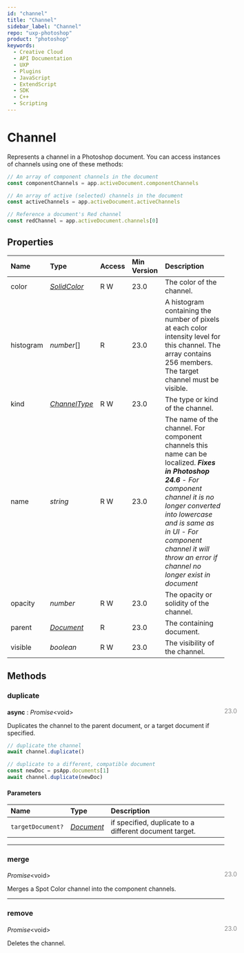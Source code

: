 ```yaml
---
id: "channel"
title: "Channel"
sidebar_label: "Channel"
repo: "uxp-photoshop"
product: "photoshop"
keywords:
  - Creative Cloud
  - API Documentation
  - UXP
  - Plugins
  - JavaScript
  - ExtendScript
  - SDK
  - C++
  - Scripting
---
```


# Channel

Represents a channel in a Photoshop document.
You can access instances of channels using one of these methods:

```javascript
// An array of component channels in the document
const componentChannels = app.activeDocument.componentChannels

// An array of active (selected) channels in the document
const activeChannels = app.activeDocument.activeChannels

// Reference a document's Red channel
const redChannel = app.activeDocument.channels[0]
```

## Properties

| Name | Type | Access | Min Version | Description |
| :------ | :------ | :------ | :------ | :------ |
| color | [*SolidColor*](/ps_reference/classes/solidcolor/) | R W | 23.0 | The color of the channel. |
| histogram | *number*[] | R | 23.0 | A histogram containing the number of pixels at each color intensity level for this channel. The array contains 256 members. The target channel must be visible. |
| kind | [*ChannelType*](/ps_reference/modules/constants/#channeltype) | R W | 23.0 | The type or kind of the channel. |
| name | *string* | R W | 23.0 | The name of the channel. For component channels this name can be localized.  ***Fixes in Photoshop 24.6*** - *For component channel it is no longer converted into lowercase and is same as in UI* - *For component channel it will throw an error if channel no longer exist in document* |
| opacity | *number* | R W | 23.0 | The opacity or solidity of the channel. |
| parent | [*Document*](/ps_reference/classes/document/) | R | 23.0 | The containing document. |
| visible | *boolean* | R W | 23.0 | The visibility of the channel. |

## Methods

### duplicate
<span class="minversion" style="display: block; margin-bottom: -1em; margin-left: 36em; float:left; opacity:0.5;">23.0</span>

**async** : *Promise*<void\>

Duplicates the channel to the parent document, or a target document
if specified.

```javascript
// duplicate the channel
await channel.duplicate()

// duplicate to a different, compatible document
const newDoc = psApp.documents[1]
await channel.duplicate(newDoc)
```

#### Parameters

| Name | Type | Description |
| :------ | :------ | :------ |
| `targetDocument?` | [*Document*](/ps_reference/classes/document/) | if specified, duplicate to a different document target. |

___

### merge
<span class="minversion" style="display: block; margin-bottom: -1em; margin-left: 36em; float:left; opacity:0.5;">23.0</span>

*Promise*<void\>

Merges a Spot Color channel into the component channels.

___

### remove
<span class="minversion" style="display: block; margin-bottom: -1em; margin-left: 36em; float:left; opacity:0.5;">23.0</span>

*Promise*<void\>

Deletes the channel.
